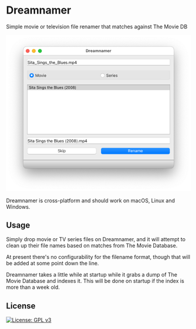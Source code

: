 # Dreamnamer

Simple movie or television file renamer that matches against The Movie DB

![Screenshot](https://raw.githubusercontent.com/scotchi/dreamnamer/master/screenshot.png)

Dreamnamer is cross-platform and should work on macOS, Linux and Windows.

## Usage

Simply drop movie or TV series files on Dreamnamer, and it will attempt to clean up their file names based on matches from The Movie Database.

At present there's no configurability for the filename format, though that will be added at some point down the line.

Dreamnamer takes a little while at startup while it grabs a dump of The Movie Database and indexes it.  This will be done on startup if the index is more than a week old.

## License

[![License: GPL v3](https://img.shields.io/badge/License-GPLv3-blue.svg)](https://www.gnu.org/licenses/gpl-3.0)
